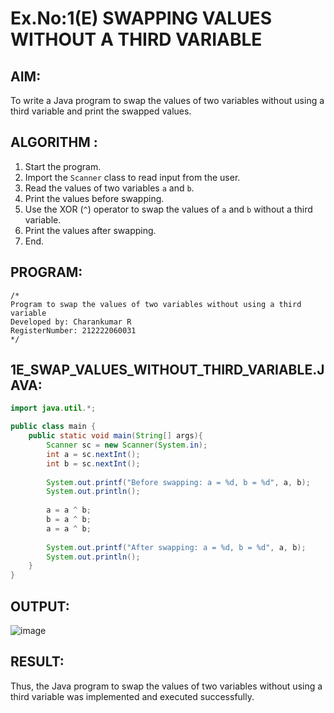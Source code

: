 # Ex.No:1(E) SWAPPING VALUES WITHOUT A THIRD VARIABLE

## AIM:
To write a Java program to swap the values of two variables without using a third variable and print the swapped values.

## ALGORITHM :
1. Start the program.
2. Import the `Scanner` class to read input from the user.
3. Read the values of two variables `a` and `b`.
4. Print the values before swapping.
5. Use the XOR (`^`) operator to swap the values of `a` and `b` without a third variable.
6. Print the values after swapping.
7. End.

## PROGRAM:
```
/*
Program to swap the values of two variables without using a third variable
Developed by: Charankumar R
RegisterNumber: 212222060031
*/
```

## 1E_SWAP_VALUES_WITHOUT_THIRD_VARIABLE.JAVA:
```java
import java.util.*;

public class main {
    public static void main(String[] args){
        Scanner sc = new Scanner(System.in);
        int a = sc.nextInt();
        int b = sc.nextInt();
        
        System.out.printf("Before swapping: a = %d, b = %d", a, b);
        System.out.println();
        
        a = a ^ b;
        b = a ^ b;
        a = a ^ b;
        
        System.out.printf("After swapping: a = %d, b = %d", a, b);
        System.out.println();
    }
}
```

## OUTPUT:
![image](https://github.com/user-attachments/assets/1aeaefae-c567-41e3-bd08-3d86a8923a5d)


## RESULT:
Thus, the Java program to swap the values of two variables without using a third variable was implemented and executed successfully.

